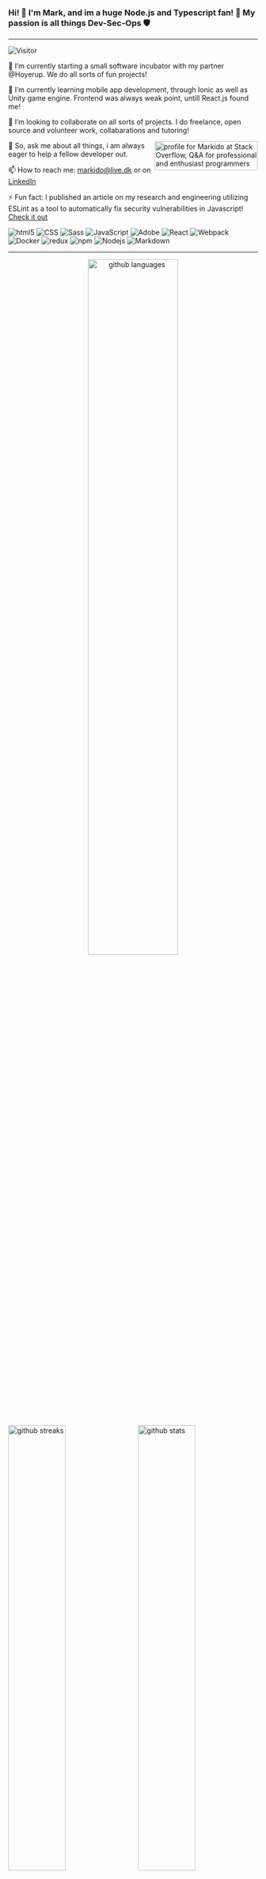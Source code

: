 ### Hi! 👋 I'm Mark, and im a huge Node.js and Typescript fan! 🎈 My passion is all things Dev-Sec-Ops 🛡️
--- 
![Visitor](https://visitor-badge.laobi.icu/badge?page_id=MarkKragerup.repoName)

🔭 I’m currently starting a small software incubator with my partner @Hoyerup. We do all sorts of fun projects!

🌱 I’m currently learning mobile app development, through Ionic as well as Unity game engine. Frontend was always weak point, untill React.js found me!

👯 I’m looking to collaborate on all sorts of projects. I do freelance, open source and volunteer work, collabarations and tutoring!

<a href="https://stackoverflow.com/users/6717243/markido"><img src="https://stackoverflow.com/users/flair/6717243.png" align="right" width="208" height="58" alt="profile for Markido at Stack Overflow, Q&amp;A for professional and enthusiast programmers" title="profile for Markido at Stack Overflow, Q&amp;A for professional and enthusiast programmers"></a>

💬 So, ask me about all things, i am always eager to help a fellow developer out.

📫 How to reach me: markido@live.dk or on [LinkedIn](https://www.linkedin.com/in/mark-kragerup-a112b6140/)

⚡ Fun fact: I published an article on my research and engineering utilizing ESLint as a tool to automatically fix security vulnerabilities in Javascript! [Check it out](https://link.springer.com/chapter/10.1007/978-3-030-65745-1_13)

<p>
  <img alt="html5" src="https://img.shields.io/badge/-HTML5-E34F26?style=flat-square&logo=html5&logoColor=white" />
  <img alt="CSS" src="https://img.shields.io/badge/CSS%20-%231572B6.svg?style=flat-square&logo=css3&logoColor=white" />
  <img alt="Sass" src="https://img.shields.io/badge/-Sass-CC6699?style=flat-square&logo=sass&logoColor=white" />
  <img alt="JavaScript" src="https://img.shields.io/badge/JavaScript%20-%23F7DF1E.svg?style=flat-square&logo=javascript&logoColor=black" />
  <img alt="Adobe" src="https://img.shields.io/badge/Adobe%20-%23FF0000.svg?style=flat-square&logo=adobe&logoColor=white">
  <img alt="React" src="https://img.shields.io/badge/-React-45b8d8?style=flat-square&logo=react&logoColor=white" />
  <img alt="Webpack" src="https://img.shields.io/badge/-Webpack-8DD6F9?style=flat-square&logo=webpack&logoColor=white" /> 
  <img alt="Docker" src="https://img.shields.io/badge/-Docker-46a2f1?style=flat-square&logo=docker&logoColor=white" />
  <img alt="redux" src="https://img.shields.io/badge/-Redux-764ABC?style=flat-square&logo=redux&logoColor=white" />
  <img alt="npm" src="https://img.shields.io/badge/-NPM-CB3837?style=flat-square&logo=npm&logoColor=white" />
  <img alt="Nodejs" src="https://img.shields.io/badge/-Nodejs-43853d?style=flat-square&logo=Node.js&logoColor=white" />
  <img alt="Markdown" src="https://img.shields.io/badge/Markdown-%23000000.svg?style=flat-square&logo=markdown&logoColor=white" />
</p>

---

<p align="center">
<img src="https://github-readme-stats.vercel.app/api/top-langs/?username=MarkKragerup&layout=compact&theme=calm" alt="github languages" width="60%" />
</p>

<div>
  
<img src="https://github-readme-streak-stats.herokuapp.com/?user=MarkKragerup&theme=calm" alt="github streaks" width="48%">
  
<img src="https://github-readme-stats.vercel.app/api?username=MarkKragerup&show_icons=true&theme=calm" alt="github stats" width="48%" align="right"/>

</div>

### Coming soon
- [ ] Link to blog
- [ ] Link to Org profile
- [ ] Link to website
- [ ] Link to Mathias Github
